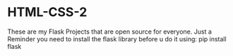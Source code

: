 # HTML-CSS-2
These are my Flask Projects that are open source for everyone.
Just a Reminder you need to install the flask library before u do it using:
pip install flask
